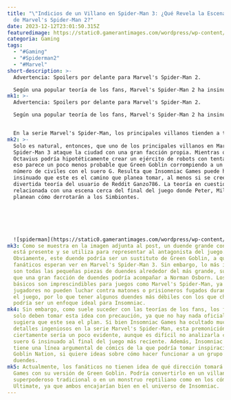 ```yaml
---
title: "\"Indicios de un Villano en Spider-Man 3: ¿Qué Revela la Escena al Final
  de Marvel's Spider-Man 2?"
date: 2023-12-12T23:01:50.315Z
featuredimage: https://static0.gamerantimages.com/wordpress/wp-content/uploads/2023/12/superior-spider-man-3-not-parker.jpg?q=50&fit=contain&w=1140&h=&dpr=1.5
categoria: Gaming
tags:
  - "#Gaming"
  - "#Spiderman2"
  - "#Marvel"
short-description: >-
  Advertencia: Spoilers por delante para Marvel's Spider-Man 2.

  Según una popular teoría de los fans, Marvel's Spider-Man 2 ha insinuado que un ejército de duendes estará presente en la próxima entrega. Aunque la evidencia para esto es, admitámoslo, un poco forzada, seguiría un patrón que Marvel's Spider-Man 2 ya continuó.
mk1: >-
  Advertencia: Spoilers por delante para Marvel's Spider-Man 2.

  Según una popular teoría de los fans, Marvel's Spider-Man 2 ha insinuado que un ejército de duendes estará presente en la próxima entrega. Aunque la evidencia para esto es, admitámoslo, un poco forzada, seguiría un patrón que Marvel's Spider-Man 2 ya continuó.


  En la serie Marvel's Spider-Man, los principales villanos tienden a traer consigo a una facción de enemigos regulares. El juego original vio a la pandilla Inner Demons acompañando al Sr. Negativo, dando a Peter enemigos básicos para luchar mientras se dirigía hacia un encuentro con Martin Li. Luego, en Spider-Man: Miles Morales, The Tinkerer tenía su propia facción, que era la Underground. Finalmente, cada una de las amenazas principales en Marvel's Spider-Man 2 proporcionó su propio grupo de enemigos regulares, con los Cazadores de Kraven y los Simbiontes de Venom ofreciendo mucha variedad de enemigos.
mk2: >-
  Solo es natural, entonces, que uno de los principales villanos en Marvel's
  Spider-Man 3 ataque la ciudad con una gran facción propia. Mientras que Otto
  Octavius podría hipotéticamente crear un ejército de robots con tentáculos,
  eso parece un poco menos probable que Green Goblin corrompiendo a un gran
  número de civiles con el suero G. Resulta que Insomniac Games puede haber
  insinuado que este es el camino que planea tomar, al menos si se cree una
  divertida teoría del usuario de Reddit Ganzo786. La teoría en cuestión está
  relacionada con una escena cerca del final del juego donde Peter, Miles y MJ
  planean cómo derrotarán a los Simbiontes.






  ![spiderman](https://static0.gamerantimages.com/wordpress/wp-content/uploads/2023/07/spider-man-superior-arc.jpg?q=50&fit=crop&w=1500&dpr=1.5 "spiderma")
mk3: Como se muestra en la imagen adjunta al post, un duende grande con un arco
  está presente y se utiliza para representar al antagonista del juego.
  Obviamente, este duende podría ser un sustituto de Green Goblin, a quien los
  fanáticos esperan ver en Marvel's Spider-Man 3. Sin embargo, lo más intrigante
  son todas las pequeñas piezas de duendes alrededor del más grande, sugiriendo
  que una gran facción de duendes podría acompañar a Norman Osborn. Los enemigos
  básicos son imprescindibles para juegos como Marvel's Spider-Man, ya que los
  jugadores no pueden luchar contra matones o prisioneros fugados durante todo
  el juego, por lo que tener algunos duendes más débiles con los que chocar
  podría ser un enfoque ideal para Insomniac.
mk4: Sin embargo, como suele suceder con las teorías de los fans, los fanáticos
  solo deben tomar esta idea con precaución, ya que no hay nada oficial que
  sugiera que este sea el plan. Si bien Insomniac Games ha ocultado muchos
  detalles ingeniosos en la serie Marvel's Spider-Man, esta premonición
  ciertamente sería un poco evidente, aunque es difícil no analizarla con el
  suero G insinuado al final del juego más reciente. Además, Insomniac Games
  tiene una línea argumental de cómics de la que podría tomar inspiración, como
  Goblin Nation, si quiere ideas sobre cómo hacer funcionar a un grupo de
  duendes.
mk5: Actualmente, los fanáticos no tienen idea de qué dirección tomará Insomniac
  Games con su versión de Green Goblin. Podría convertirlo en un villano
  superpoderoso tradicional o en un monstruo reptiliano como en los cómics
  Ultimate, ya que ambos encajarían bien en el universo de Insomniac.
---
```


